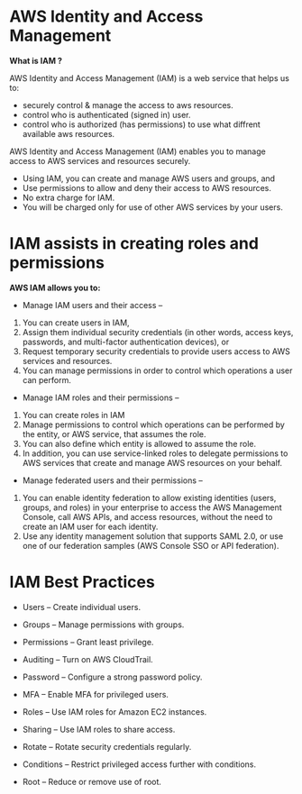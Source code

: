 # AWS Identity and Access Management

**What is IAM ?**

AWS Identity and Access Management (IAM) is a web service that helps us to:

- securely control & manage the access to aws resources.
- control who is authenticated (signed in) user.
- control who is authorized (has permissions) to use what diffrent available aws resources.

AWS Identity and Access Management (IAM) enables you to manage access to AWS services and resources securely.
- Using IAM, you can create and manage AWS users and groups, and
- Use permissions to allow and deny their access to AWS resources.
- No extra charge for IAM.
- You will be charged only for use of other AWS services by your users.


# IAM assists in creating roles and permissions

**AWS IAM allows you to:**

- Manage IAM users and their access – 

1.  You can create users in IAM,
2.  Assign them individual security credentials (in other words, access keys, passwords, and multi-factor authentication devices),
    or 
3.  Request temporary security credentials to provide users access to AWS services and resources.
4.  You can manage permissions in order to control which operations a user can perform.

- Manage IAM roles and their permissions – 

1.  You can create roles in IAM
2.  Manage permissions to control which operations can be performed by the entity, or AWS service, that assumes the role.
3.  You can also define which entity is allowed to assume the role.
4.  In addition, you can use service-linked roles to delegate permissions to AWS services that create and manage AWS resources on your behalf.

- Manage federated users and their permissions –

1.  You can enable identity federation to allow existing identities (users, groups, and roles) in your enterprise to access the AWS Management Console, call AWS APIs, and access resources, without the need to create an IAM user for each identity.
2.  Use any identity management solution that supports SAML 2.0, or use one of our federation samples (AWS Console SSO or API federation).

# IAM Best Practices

- Users – Create individual users.

- Groups – Manage permissions with groups.

- Permissions – Grant least privilege.

- Auditing – Turn on AWS CloudTrail.

- Password – Configure a strong password policy.

- MFA – Enable MFA for privileged users.

- Roles – Use IAM roles for Amazon EC2 instances.

- Sharing – Use IAM roles to share access.

- Rotate – Rotate security credentials regularly.

- Conditions – Restrict privileged access further with conditions.

- Root – Reduce or remove use of root.
